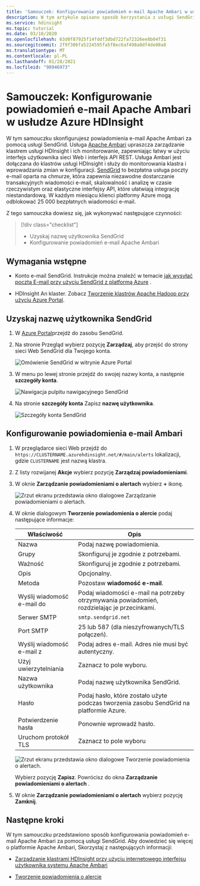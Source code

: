 ```yaml
---
title: 'Samouczek: Konfigurowanie powiadomień e-mail Apache Ambari w usłudze Azure HDInsight'
description: W tym artykule opisano sposób korzystania z usługi SendGrid z usługą Apache Ambari na potrzeby powiadomień e-mail.
ms.service: hdinsight
ms.topic: tutorial
ms.date: 03/10/2020
ms.openlocfilehash: 63d0f87925f14fddf3dbd722fa72326ee8b04f31
ms.sourcegitcommit: 2f9f306fa5224595fa5f8ec6af498a0df4de08a8
ms.translationtype: MT
ms.contentlocale: pl-PL
ms.lasthandoff: 01/28/2021
ms.locfileid: "98946973"
---
```

# <a name="tutorial-configure-apache-ambari-email-notifications-in-azure-hdinsight"></a>Samouczek: Konfigurowanie powiadomień e-mail Apache Ambari w usłudze Azure HDInsight

W tym samouczku skonfigurujesz powiadomienia e-mail Apache Ambari za pomocą usługi SendGrid. Usługa [Apache Ambari](./hdinsight-hadoop-manage-ambari.md) upraszcza zarządzanie klastrem usługi HDInsight i ich monitorowanie, zapewniając łatwy w użyciu interfejs użytkownika sieci Web i interfejs API REST. Usługa Ambari jest dołączana do klastrów usługi HDInsight i służy do monitorowania klastra i wprowadzania zmian w konfiguracji. [SendGrid](https://sendgrid.com/solutions/) to bezpłatna usługa poczty e-mail oparta na chmurze, która zapewnia niezawodne dostarczanie transakcyjnych wiadomości e-mail, skalowalność i analizę w czasie rzeczywistym oraz elastyczne interfejsy API, które ułatwiają integrację niestandardową. W każdym miesiącu klienci platformy Azure mogą odblokować 25 000 bezpłatnych wiadomości e-mail.

Z tego samouczka dowiesz się, jak wykonywać następujące czynności:

> [!div class="checklist"]
> * Uzyskaj nazwę użytkownika SendGrid
> * Konfigurowanie powiadomień e-mail Apache Ambari

## <a name="prerequisites"></a>Wymagania wstępne

* Konto e-mail SendGrid. Instrukcje można znaleźć w temacie [jak wysyłać pocztą E-mail przy użyciu SendGrid z platformą Azure](../sendgrid-dotnet-how-to-send-email.md) .

* HDInsight An klaster. Zobacz [Tworzenie klastrów Apache Hadoop przy użyciu Azure Portal](./hdinsight-hadoop-create-linux-clusters-portal.md).

## <a name="obtain-sendgrid-username"></a>Uzyskaj nazwę użytkownika SendGrid

1. W [Azure Portal](https://portal.azure.com)przejdź do zasobu SendGrid.

1. Na stronie Przegląd wybierz pozycję **Zarządzaj**, aby przejść do strony sieci Web SendGrid dla Twojego konta.

    ![Omówienie SendGrid w witrynie Azure Portal](./media/apache-ambari-email/azure-portal-sendgrid-manage.png)

1. W menu po lewej stronie przejdź do swojej nazwy konta, a następnie **szczegóły konta**.

    ![Nawigacja pulpitu nawigacyjnego SendGrid](./media/apache-ambari-email/sendgrid-dashboard-navigation.png)

1. Na stronie **szczegóły konta** Zapisz **nazwę użytkownika**.

    ![Szczegóły konta SendGrid](./media/apache-ambari-email/sendgrid-account-details.png)

## <a name="configure-ambari-e-mail-notification"></a>Konfigurowanie powiadomienia e-mail Ambari

1. W przeglądarce sieci Web przejdź do `https://CLUSTERNAME.azurehdinsight.net/#/main/alerts` lokalizacji, gdzie `CLUSTERNAME` jest nazwą klastra.

1. Z listy rozwijanej **Akcje** wybierz pozycję **Zarządzaj powiadomieniami**.

1. W oknie **Zarządzanie powiadomieniami o alertach** wybierz **+** ikonę.

    ![Zrzut ekranu przedstawia okno dialogowe Zarządzanie powiadomieniami o alertach.](./media/apache-ambari-email/azure-portal-create-notification.png)

1. W oknie dialogowym **Tworzenie powiadomienia o alercie** podaj następujące informacje:

    |Właściwość |Opis |
    |---|---|
    |Nazwa|Podaj nazwę powiadomienia.|
    |Grupy|Skonfiguruj je zgodnie z potrzebami.|
    |Ważność|Skonfiguruj je zgodnie z potrzebami.|
    |Opis|Opcjonalny.|
    |Metoda|Pozostaw **wiadomość e-mail**.|
    |Wyślij wiadomość e-mail do|Podaj wiadomości e-mail na potrzeby otrzymywania powiadomień, rozdzielając je przecinkami.|
    |Serwer SMTP|`smtp.sendgrid.net`|
    |Port SMTP|25 lub 587 (dla nieszyfrowanych/TLS połączeń).|
    |Wyślij wiadomość e-mail z|Podaj adres e-mail. Adres nie musi być autentyczny.|
    |Użyj uwierzytelniania|Zaznacz to pole wyboru.|
    |Nazwa użytkownika|Podaj nazwę użytkownika SendGrid.|
    |Hasło|Podaj hasło, które zostało użyte podczas tworzenia zasobu SendGrid na platformie Azure.|
    |Potwierdzenie hasła|Ponownie wprowadź hasło.|
    |Uruchom protokół TLS|Zaznacz to pole wyboru|

    ![Zrzut ekranu przedstawia okno dialogowe Tworzenie powiadomienia o alertach.](./media/apache-ambari-email/ambari-create-alert-notification.png)

    Wybierz pozycję **Zapisz**. Powrócisz do okna **Zarządzanie powiadomieniami o alertach** .

1. W oknie **Zarządzanie powiadomieniami o alertach** wybierz pozycję **Zamknij**.

## <a name="next-steps"></a>Następne kroki

W tym samouczku przedstawiono sposób konfigurowania powiadomień e-mail Apache Ambari za pomocą usługi SendGrid. Aby dowiedzieć się więcej o platformie Apache Ambari, Skorzystaj z następujących informacji:

* [Zarządzanie klastrami HDInsight przy użyciu internetowego interfejsu użytkownika systemu Apache Ambari](./hdinsight-hadoop-manage-ambari.md)

* [Tworzenie powiadomienia o alercie](https://docs.cloudera.com/HDPDocuments/Ambari-latest/managing-and-monitoring-ambari/content/amb_create_an_alert_notification.html)